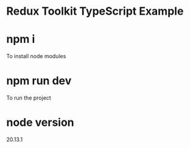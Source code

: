 # Redux Toolkit TypeScript Example 

# npm i
To install node modules

# npm run dev
To run the project

# node version 
20.13.1
